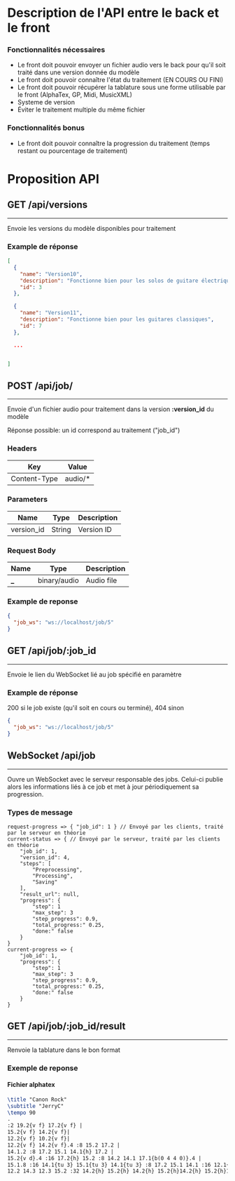# Description de l'API entre le back et le front

### Fonctionnalités nécessaires

- Le front doit pouvoir envoyer un fichier audio vers le back pour qu'il soit traité dans une version donnée du modèle
- Le front doit pouvoir connaître l'état du traitement (EN COURS OU FINI)
- Le front doit pouvoir récupérer la tablature sous une forme utilisable par le front (AlphaTex, GP, Midi, MusicXML)
- Systeme de version
- Éviter le traitement multiple du même fichier

### Fonctionnalités bonus

- Le front doit pouvoir connaître la progression du traitement (temps restant ou pourcentage de traitement)

# Proposition API

## **GET** /api/versions

---

Envoie les versions du modèle disponibles pour traitement

### **Example de réponse**

```json
[
  {
    "name": "Version10",
    "description": "Fonctionne bien pour les solos de guitare électriques",
    "id": 3
  },

  {
    "name": "Version11",
    "description": "Fonctionne bien pour les guitares classiques",
    "id": 7
  },

  ...


]
```

## **POST** /api/job/

---

Envoie d'un fichier audio pour traitement dans la version **:version_id** du modèle

Réponse possible: un id correspond au traitement ("job_id")

### **Headers**

| Key          | Value      |
| ------------ | ---------- |
| Content-Type | audio/* |

### **Parameters**

| Name     | Type   | Description                    |
| -------- | ------ | ------------------------------ |
| version_id | String | Version ID |

### **Request Body**

| Name   | Type         | Description |
| ------ | ------------ | ----------- |
| **\_** | binary/audio | Audio file  |

### **Example de reponse**

```json
{
  "job_ws": "ws://localhost/job/5"
}
```

## **GET** /api/job/:job_id

---

Envoie le lien du WebSocket lié au job spécifié en paramètre

### **Example de réponse**

200 si le job existe (qu'il soit en cours ou terminé), 404 sinon

```json
{
  "job_ws": "ws://localhost/job/5"
}
```

## **WebSocket** /api/job
---

Ouvre un WebSocket avec le serveur responsable des jobs. Celui-ci publie alors les informations liés à ce job et met à jour périodiquement sa progression.

### **Types de message**

```
request-progress => { "job_id": 1 } // Envoyé par les clients, traité par le serveur en théorie
current-status => { // Envoyé par le serveur, traité par les clients en théorie
    "job_id": 1,
    "version_id": 4,
    "steps": [
        "Preprocessing",
        "Processing",
        "Saving"
    ],
    "result_url": null,
    "progress": {
        "step": 1
        "max_step": 3
        "step_progress": 0.9,
        "total_progress:" 0.25,
        "done:" false
    }
}
current-progress => {
    "job_id": 1,
    "progress": {
        "step": 1
        "max_step": 3
        "step_progress": 0.9,
        "total_progress:" 0.25,
        "done:" false
    }
}
```

## **GET** /api/job/**:job_id**/result

---

Renvoie la tablature dans le bon format

### **Exemple de reponse**

#### Fichier alphatex

```tex
\title "Canon Rock"
\subtitle "JerryC"
\tempo 90
.
:2 19.2{v f} 17.2{v f} |
15.2{v f} 14.2{v f}|
12.2{v f} 10.2{v f}|
12.2{v f} 14.2{v f}.4 :8 15.2 17.2 |
14.1.2 :8 17.2 15.1 14.1{h} 17.2 |
15.2{v d}.4 :16 17.2{h} 15.2 :8 14.2 14.1 17.1{b(0 4 4 0)}.4 |
15.1.8 :16 14.1{tu 3} 15.1{tu 3} 14.1{tu 3} :8 17.2 15.1 14.1 :16 12.1{tu 3} 14.1{tu 3} 12.1{tu 3} :8 15.2 14.2 |
12.2 14.3 12.3 15.2 :32 14.2{h} 15.2{h} 14.2{h} 15.2{h}14.2{h} 15.2{h}14.2{h} 15.2{h}14.2{h} 15.2{h}14.2{h} 15.2{h}14.2{h} 15.2{h}14.2{h} 15.2{h}
```

